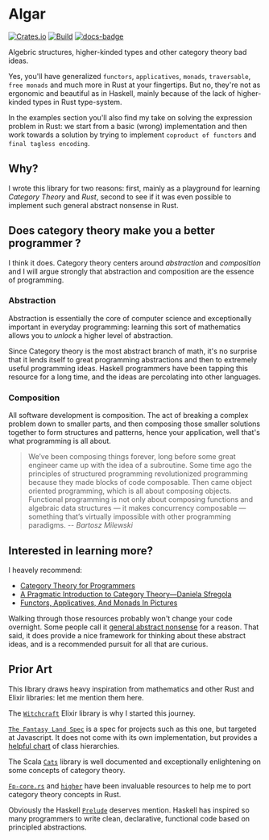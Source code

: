 # Algar

[![Crates.io][crates-badge]][crates-url]
[![Build][actions-badge]][actions-url]
[![docs-badge]][docs-url]

[crates-badge]: https://img.shields.io/crates/v/algar.svg
[crates-url]: https://crates.io/crates/algar
[actions-badge]: https://img.shields.io/github/actions/workflow/status/cando/Algar/rust.yml
[actions-url]: https://github.com/cando/Algar/actions?query=branch%3Amain
[docs-badge]: https://img.shields.io/docsrs/algar?color=green
[docs-url]: https://docs.rs/algar/

Algebric structures, higher-kinded types and other category theory bad ideas.

Yes, you'll have generalized `functors`, `applicatives`, `monads`, `traversable`, `free monads` and much more in Rust at your fingertips. 
But no, they're not as ergonomic and beautiful as in Haskell, mainly because of the lack of higher-kinded types in Rust type-system.

In the examples section you'll also find my take on solving the expression problem in Rust: we start from a basic (wrong) implementation and then work towards a solution by trying to implement `coproduct of functors` and `final tagless encoding`.

## Why?

I wrote this library for two reasons: first, mainly as a playground for learning *Category Theory* and *Rust*, second to see if it was even possible to
implement such general abstract nonsense in Rust.

## Does category theory make you a better programmer ?

I think it does. Category theory centers around *abstraction* and *composition* and I will argue strongly that abstraction and composition are the essence of programming.

### Abstraction

Abstraction is essentially the core of computer science and exceptionally important in everyday programming: learning this sort of mathematics allows you to *unlock* a higher level of abstraction.

Since Category theory is the most abstract branch of math, it's no surprise that it lends itself to great programming abstractions and then to extremely useful programming ideas. Haskell programmers have been tapping this resource for a long time, and the ideas are percolating into other languages.

### Composition

All software development is composition. 
The act of breaking a complex problem down to smaller parts, and then composing those smaller solutions together to form structures and patterns, hence your application, well
that's what programming is all about.

> We’ve been composing things forever, long before some great engineer came up with the idea of a subroutine. Some time ago the principles of structured programming
> revolutionized programming because they made blocks of code composable. Then came object oriented programming, which is all about composing objects. Functional programming is
> not only about composing functions and algebraic data structures — it makes concurrency composable — something that’s virtually impossible with other programming paradigms.
> -- <cite>Bartosz Milewski</cite>

## Interested in learning more? 

I heavely recommend:
- [Category Theory for Programmers](https://bartoszmilewski.com/2014/10/28/category-theory-for-programmers-the-preface/)
- [A Pragmatic Introduction to Category Theory—Daniela Sfregola](https://www.youtube.com/watch?v=Ss149MsZluI)
- [Functors, Applicatives, And Monads In Pictures](https://www.adit.io/posts/2013-04-17-functors,_applicatives,_and_monads_in_pictures.html)

Walking through those resources probably won't change your code overnight. Some people call it
[general abstract nonsense](https://en.wikipedia.org/wiki/Abstract_nonsense)
for a reason. That said, it does provide a nice framework for thinking about
these abstract ideas, and is a recommended pursuit for all that are curious.

## Prior Art

This library draws heavy inspiration from mathematics and other Rust and Elixir libraries: let me mention them here.

The [`Witchcraft`](https://github.com/witchcrafters/witchcraft) Elixir library is why I started this journey.

[`The Fantasy Land Spec`](https://github.com/fantasyland/fantasy-land) is a spec for
projects such as this one, but targeted at Javascript. It does not come with its
own implementation, but provides a [helpful chart](https://github.com/fantasyland/fantasy-land/raw/master/figures/dependencies.png)
of class hierarchies.

The Scala [`Cats`](https://typelevel.org/cats/) library is well documented and exceptionally enlightening on some concepts of category theory.

[`Fp-core.rs`](https://github.com/JasonShin/fp-core.rs) and [`higher`](https://github.com/bodil/higher)
have been invaluable resources to help me to port category theory concepts in Rust. 

Obviously the Haskell [`Prelude`](https://hackage.haskell.org/package/base-4.10.0.0/docs/Prelude.html)
deserves mention. Haskell has inspired so many programmers to write clean,
declarative, functional code based on principled abstractions.



